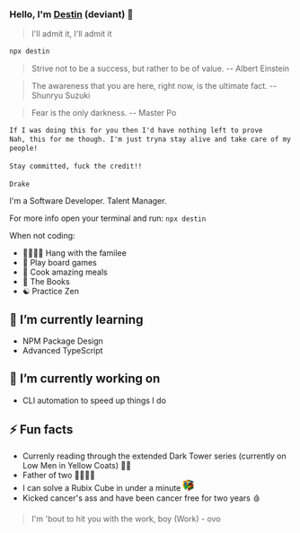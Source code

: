 ### Hello, I'm [Destin](https://destin.io) (deviant) 👋

> I'll admit it, I'll admit it 

```sh
npx destin
```

> Strive not to be a success, but rather to be of value. -- Albert Einstein

> The awareness that you are here, right now, is the ultimate fact. -- Shunryu Suzuki

> Fear is the only darkness. -- Master Po

```
If I was doing this for you then I'd have nothing left to prove
Nah, this for me though. I'm just tryna stay alive and take care of my people!

Stay committed, fuck the credit!!

Drake
```

I'm a Software Developer. Talent Manager.

For more info open your terminal and run:
`npx destin`

When not coding:
- 👨‍👩‍👦‍👦 Hang with the familee
- 🎲 Play board games
- 🍝 Cook amazing meals
- 📖 The Books
- ☯️ Practice Zen

## 🌱 I’m currently learning
- NPM Package Design
- Advanced TypeScript

## 🔭 I’m currently working on
- CLI automation to speed up things I do

## ⚡️ Fun facts
- Currenly reading through the extended Dark Tower series (currently on Low Men in Yellow Coats) 🧥🧥
- Father of two 👨‍👩‍👦‍👦
- I can solve a Rubix Cube in under a minute <img src='/cube.png' height='20px' alt='Rubix Cube Image' />
- Kicked cancer's ass and have been cancer free for two years 🩸

> I'm 'bout to hit you with the work, boy (Work) - ovo
